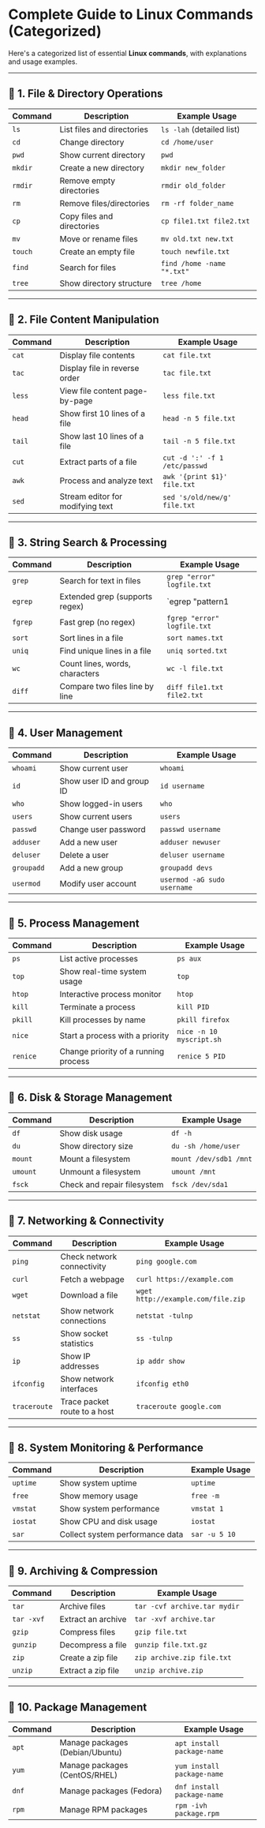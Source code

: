 **Complete Guide to Linux Commands (Categorized)**
==================================================

Here's a categorized list of essential **Linux commands**, with explanations and usage examples.

* * * * *

**🔹 1. File & Directory Operations**
-------------------------------------

| **Command** | **Description** | **Example Usage** |
| --- | --- | --- |
| `ls` | List files and directories | `ls -lah` (detailed list) |
| `cd` | Change directory | `cd /home/user` |
| `pwd` | Show current directory | `pwd` |
| `mkdir` | Create a new directory | `mkdir new_folder` |
| `rmdir` | Remove empty directories | `rmdir old_folder` |
| `rm` | Remove files/directories | `rm -rf folder_name` |
| `cp` | Copy files and directories | `cp file1.txt file2.txt` |
| `mv` | Move or rename files | `mv old.txt new.txt` |
| `touch` | Create an empty file | `touch newfile.txt` |
| `find` | Search for files | `find /home -name "*.txt"` |
| `tree` | Show directory structure | `tree /home` |

* * * * *

**🔹 2. File Content Manipulation**
-----------------------------------

| **Command** | **Description** | **Example Usage** |
| --- | --- | --- |
| `cat` | Display file contents | `cat file.txt` |
| `tac` | Display file in reverse order | `tac file.txt` |
| `less` | View file content page-by-page | `less file.txt` |
| `head` | Show first 10 lines of a file | `head -n 5 file.txt` |
| `tail` | Show last 10 lines of a file | `tail -n 5 file.txt` |
| `cut` | Extract parts of a file | `cut -d ':' -f 1 /etc/passwd` |
| `awk` | Process and analyze text | `awk '{print $1}' file.txt` |
| `sed` | Stream editor for modifying text | `sed 's/old/new/g' file.txt` |

* * * * *

**🔹 3. String Search & Processing**
------------------------------------

| **Command** | **Description** | **Example Usage** |
| --- | --- | --- |
| `grep` | Search for text in files | `grep "error" logfile.txt` |
| `egrep` | Extended grep (supports regex) | `egrep "pattern1 |
| `fgrep` | Fast grep (no regex) | `fgrep "error" logfile.txt` |
| `sort` | Sort lines in a file | `sort names.txt` |
| `uniq` | Find unique lines in a file | `uniq sorted.txt` |
| `wc` | Count lines, words, characters | `wc -l file.txt` |
| `diff` | Compare two files line by line | `diff file1.txt file2.txt` |

* * * * *

**🔹 4. User Management**
-------------------------

| **Command** | **Description** | **Example Usage** |
| --- | --- | --- |
| `whoami` | Show current user | `whoami` |
| `id` | Show user ID and group ID | `id username` |
| `who` | Show logged-in users | `who` |
| `users` | Show current users | `users` |
| `passwd` | Change user password | `passwd username` |
| `adduser` | Add a new user | `adduser newuser` |
| `deluser` | Delete a user | `deluser username` |
| `groupadd` | Add a new group | `groupadd devs` |
| `usermod` | Modify user account | `usermod -aG sudo username` |

* * * * *

**🔹 5. Process Management**
----------------------------

| **Command** | **Description** | **Example Usage** |
| --- | --- | --- |
| `ps` | List active processes | `ps aux` |
| `top` | Show real-time system usage | `top` |
| `htop` | Interactive process monitor | `htop` |
| `kill` | Terminate a process | `kill PID` |
| `pkill` | Kill processes by name | `pkill firefox` |
| `nice` | Start a process with a priority | `nice -n 10 myscript.sh` |
| `renice` | Change priority of a running process | `renice 5 PID` |

* * * * *

**🔹 6. Disk & Storage Management**
-----------------------------------

| **Command** | **Description** | **Example Usage** |
| --- | --- | --- |
| `df` | Show disk usage | `df -h` |
| `du` | Show directory size | `du -sh /home/user` |
| `mount` | Mount a filesystem | `mount /dev/sdb1 /mnt` |
| `umount` | Unmount a filesystem | `umount /mnt` |
| `fsck` | Check and repair filesystem | `fsck /dev/sda1` |

* * * * *

**🔹 7. Networking & Connectivity**
-----------------------------------

| **Command** | **Description** | **Example Usage** |
| --- | --- | --- |
| `ping` | Check network connectivity | `ping google.com` |
| `curl` | Fetch a webpage | `curl https://example.com` |
| `wget` | Download a file | `wget http://example.com/file.zip` |
| `netstat` | Show network connections | `netstat -tulnp` |
| `ss` | Show socket statistics | `ss -tulnp` |
| `ip` | Show IP addresses | `ip addr show` |
| `ifconfig` | Show network interfaces | `ifconfig eth0` |
| `traceroute` | Trace packet route to a host | `traceroute google.com` |

* * * * *

**🔹 8. System Monitoring & Performance**
-----------------------------------------

| **Command** | **Description** | **Example Usage** |
| --- | --- | --- |
| `uptime` | Show system uptime | `uptime` |
| `free` | Show memory usage | `free -m` |
| `vmstat` | Show system performance | `vmstat 1` |
| `iostat` | Show CPU and disk usage | `iostat` |
| `sar` | Collect system performance data | `sar -u 5 10` |

* * * * *

**🔹 9. Archiving & Compression**
---------------------------------

| **Command** | **Description** | **Example Usage** |
| --- | --- | --- |
| `tar` | Archive files | `tar -cvf archive.tar mydir` |
| `tar -xvf` | Extract an archive | `tar -xvf archive.tar` |
| `gzip` | Compress files | `gzip file.txt` |
| `gunzip` | Decompress a file | `gunzip file.txt.gz` |
| `zip` | Create a zip file | `zip archive.zip file.txt` |
| `unzip` | Extract a zip file | `unzip archive.zip` |

* * * * *

**🔹 10. Package Management**
-----------------------------

| **Command** | **Description** | **Example Usage** |
| --- | --- | --- |
| `apt` | Manage packages (Debian/Ubuntu) | `apt install package-name` |
| `yum` | Manage packages (CentOS/RHEL) | `yum install package-name` |
| `dnf` | Manage packages (Fedora) | `dnf install package-name` |
| `rpm` | Manage RPM packages | `rpm -ivh package.rpm` |